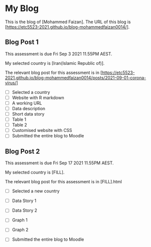 # My Blog


This is the blog of [Mohammed Faizan].
The URL of this blog is [https://etc5523-2021.github.io/blog-mohammedfaizan0014/].

## Blog Post 1

This assessment is due Fri Sep 3 2021 11.55PM AEST.

My selected country is [Iran(Islamic Republic of)].

The relevant blog post for this assessment is in [https://etc5523-2021.github.io/blog-mohammedfaizan0014/posts/2021-09-01-corona-virus/]

- [ ] Selected a country
- [ ] Website with R markdown 
- [ ] A working URL
- [ ] Data description
- [ ] Short data story
- [ ] Table 1
- [ ] Table 2
- [ ] Customised website with CSS
- [ ] Submitted the entire blog to Moodle

## Blog Post 2

This assessment is due Fri Sep 17 2021 11.55PM AEST.

My selected country is [FILL].

The relevant blog post for this assessment is in [FILL].html

- [ ] Selected a new country
- [ ] Data Story 1
- [ ] Data Story 2
- [ ] Graph 1
- [ ] Graph 2
- [ ] Submitted the entire blog to Moodle

